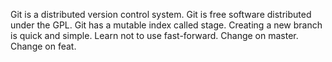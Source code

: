 Git is a distributed version control system.
Git is free software distributed under the GPL.
Git has a mutable index called stage.
Creating a new branch is quick and simple.
Learn not to use fast-forward.
Change on master.
Change on feat.